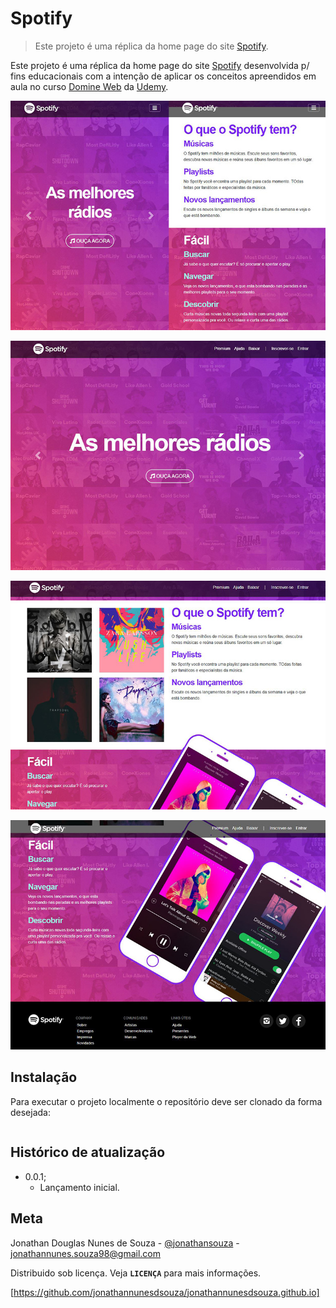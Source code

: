 # Spotify
>Este projeto é uma réplica da home page do site [Spotify].

Este projeto é uma réplica da home page do site [Spotify] desenvolvida p/ fins educacionais com a intenção de aplicar os conceitos apreendidos em aula no curso [Domine Web] da [Udemy].

![Screenshoot tela inicial](imagens/screenshootmobile-home.JPG "Exibição em ambiente mobile")

![Screenshoot tela inicial](imagens/screenshoot-md-home.JPG "Exibição em ambiente desktop parte 1")

![Screenshoot tela inicial](imagens/screenshoot-md-recursos.JPG "Exibição em ambiente desktop parte 2")

![Screenshoot tela inicial](imagens/screenshoot-md-beneficios.JPG "Exibição em ambiente desktop parte 3")

## Instalação

Para executar o projeto localmente o repositório deve ser clonado da forma desejada:

```git clone https://github.com/jonathannunesdsouza/spotify.github.io.git
```

## Histórico de atualização 

* 0.0.1;
    * Lançamento inicial.

## Meta 

Jonathan Douglas Nunes de Souza - [@jonathansouza] - <jonathannunes.souza98@gmail.com>

[@jonathansouza]:https://www.linkedin.com/in/perfil-in/

Distribuido sob licença. Veja **`LICENÇA`** para mais informações.

[https://github.com/jonathannunesdsouza/jonathannunesdsouza.github.io]


[Spotify]:https://wwww.spotify.com.br
[Domine Web]:https://www.udemy.com/course/web-completo/
[Udemy]:https://www.udemy.com/
